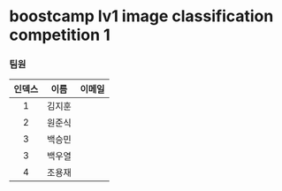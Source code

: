 # boostcamp lv1 image classification competition 1

### 팀원
| 인덱스 |  이름 | 이메일 
|:--:|:----:|:----:|
| 1  | 김지훈 |     |
| 2  | 원준식 |     |
| 3  | 백승민 |     |
| 3  | 백우열 |     |
| 4  | 조용재 |     |

